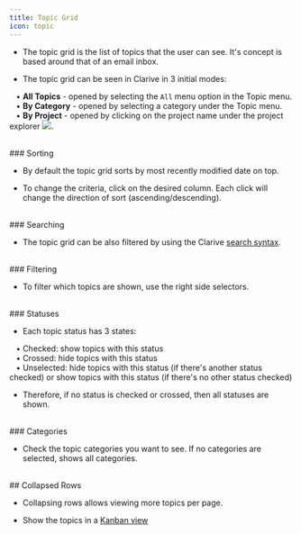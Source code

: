 ```yaml
---
title: Topic Grid
icon: topic
---
```


* The topic grid is the list of topics that the user can see. 
It's concept is based around that of an email inbox. 

* The topic grid can be seen in Clarive in 3 initial modes:  <br />

&nbsp; &nbsp;• **All Topics** - opened by selecting the `All` menu option in the Topic menu.  <br />
&nbsp; &nbsp;• **By Category** - opened by selecting a category under the Topic menu.  <br />
&nbsp; &nbsp;• **By Project** - opened by clicking on the project name under the project explorer <img src="/static/images/icons/project.png" />.

<br />
### Sorting 

* By default the topic grid sorts by most recently modified
date on top.

* To change the criteria, click on the desired column. Each click 
will change the direction of sort (ascending/descending). 

<br />
### Searching

* The topic grid can be also filtered by using the Clarive [search syntax](getting-started/search-syntax).

<br />
### Filtering

* To filter which topics are shown, use the right side selectors.

<br />
### Statuses

* Each topic status has 3 states:<br />

&nbsp; &nbsp;• Checked: show topics with this status <br />
&nbsp; &nbsp;• Crossed: hide topics with this status <br />
&nbsp; &nbsp;• Unselected: hide topics with this status (if there's another status checked) or show topics with this status (if there's no other status checked)  <br />

* Therefore, if no status is checked or crossed, then all statuses are shown. 

<br />
### Categories

* Check the topic categories you want to see. If no categories are selected, shows all categories.

<br />
## Collapsed Rows

* Collapsing rows allows viewing more topics per page. 

* Show the topics in a [Kanban view](getting-started/kanban)

